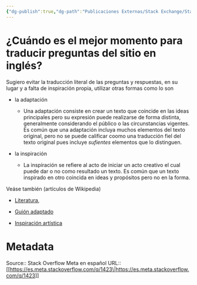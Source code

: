 ```yaml
---
{"dg-publish":true,"dg-path":"Publicaciones Externas/Stack Exchange/Stack Overflow en español/Stack Overflow en español Meta/es.meta.stackoverflow.com-1423.md","permalink":"/publicaciones-externas/stack-exchange/stack-overflow-en-espanol/stack-overflow-en-espanol-meta/es-meta-stackoverflow-com-1423/","title":"¿Cuándo es el mejor momento para traducir preguntas del sitio en inglés?","hide":true,"noteIcon":"default","created":"2024-04-03T12:49:10.630-06:00","updated":"2024-04-05T16:43:59.226-06:00"}
---
```


# ¿Cuándo es el mejor momento para traducir preguntas del sitio en inglés?

Sugiero evitar la traducción literal de las preguntas y respuestas, en su lugar y a falta de inspiración propia, utilizar otras formas como lo son

- la adaptación
    - Una adaptación consiste en crear un texto que coincide en las ideas principales pero su expresión puede realizarse de forma distinta, generalmente considerando el público o las circunstancias vigentes. Es común que una adaptación incluya muchos elementos del texto original, pero no se puede calificar coomo una traducción fiel del texto original pues incluye *sufientes* elementos que lo distinguen.

- la inspiración
    - La inspiración se refiere al acto de iniciar un acto creativo el cual puede dar o no como resultado un texto. Es común que un texto inspirado en otro coincida en ideas y propósitos pero no en la forma.

Veáse también (artículos de Wikipedia)

- [Literatura][1],
- [Guión adaptado][2]
- [Inspiración artística][3]


  [1]: https://es.meta.stackoverflow.com/questions/236/cu%C3%A1ndo-es-el-mejor-momento-para-traducir-preguntas-del-sitio-en-ingl%C3%A9s
  [2]: https://es.wikipedia.org/wiki/Guion_adaptado
  [3]: https://es.wikipedia.org/wiki/Inspiraci%C3%B3n_art%C3%ADstica

# Metadata
Source:: Stack Overflow Meta en español
URL:: [[https://es.meta.stackoverflow.com/q/1423\|https://es.meta.stackoverflow.com/q/1423]]

